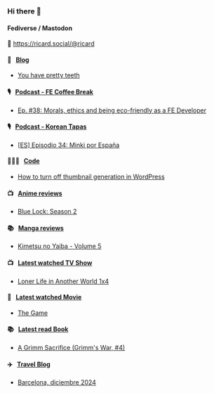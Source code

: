 ### Hi there 👋

#### Fediverse / Mastodon

🐘 https://ricard.social/@ricard

#### 📝 &nbsp;&nbsp;[Blog](https://ricard.blog)

- [You have pretty teeth](https://ricard.blog/story/you-have-pretty-teeth/)

#### 🎙 &nbsp;&nbsp;[Podcast - FE Coffee Break](https://frontendcoffeebreak.transistor.fm/)

- [Ep. #38: Morals, ethics and being eco-friendly as a FE Developer](https://share.transistor.fm/s/f9261f8b)

#### 🎙 &nbsp;&nbsp;[Podcast - Korean Tapas](https://koreantapas.show/)

- [[ES] Episodio 34: Minki por España](https://podcasters.spotify.com/pod/show/korean-tapas/episodes/ES-Episodio-34-Minki-por-Espaa-e2h7iun)

#### 👨🏻‍💻 &nbsp;&nbsp;[Code](https://ricard.dev)

- [How to turn off thumbnail generation in WordPress](https://ricard.dev/how-to-turn-off-thumbnail-generation-in-wordpress/)

#### 📺 &nbsp;&nbsp;[Anime reviews](https://anime.ricard.blog)

- [Blue Lock: Season 2](https://anime.ricard.blog/reviews/blue-lock-season-2/)

#### 📚 &nbsp;&nbsp;[Manga reviews](https://anime.ricard.blog)

- [Kimetsu no Yaiba - Volume 5](https://manga.ricard.blog/reviews/kimetsu-no-yaiba/volume/5/)

#### 📺 &nbsp;&nbsp;[Latest watched TV Show](https://quicoto.github.io/reviews/tv-shows)

- [Loner Life in Another World 1x4](https://quicoto.github.io/reviews/tv-shows/loner-life-in-another-world/1x4)

#### 🍿 &nbsp;&nbsp;[Latest watched Movie](https://quicoto.github.io/reviews/movies/)

- [The Game](https://quicoto.github.io/reviews/movies/the-game/)

#### 📚 &nbsp;&nbsp;[Latest read Book](https://ricard.blog/books/)

- [A Grimm Sacrifice (Grimm&#39;s War, #4)](https://www.goodreads.com/review/show/6900384693?utm_medium=api&amp;utm_source=rss)

#### ✈️ &nbsp;&nbsp;[Travel Blog](https://www.quicoto.com/)

- [Barcelona, diciembre 2024](https://www.quicoto.com/barcelona-diciembre-2024/)
